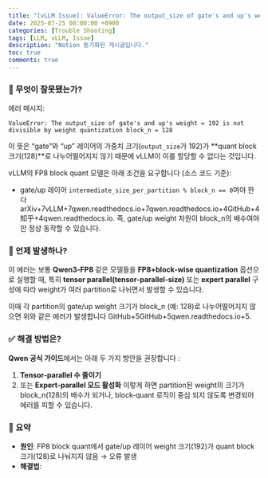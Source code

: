 ```yaml
---
title: "[vLLM Issue]: ValueError: The output_size of gate's and up's weight = 192 is not divisible by weight quantization block_n = 128"
date: 2025-07-25 08:00:00 +0900
categories: [Trouble Shooting]
tags: [LLM, vLLM, Issue]
description: "Notion 동기화된 게시글입니다."
toc: true
comments: true
---
```


### 🧩 무엇이 잘못됐는가?

에러 메시지: 

```plain text
ValueError: The output_size of gate's and up's weight = 192 is not divisible by weight quantization block_n = 128
```

이 뜻은 “gate”와 “up” 레이어의 가중치 크기(`output_size`가 192)가 **quant block 크기(128)**로 나누어떨어지지 않기 때문에 vLLM이 이를 할당할 수 없다는 것입니다.

vLLM의 FP8 block quant 모델은 아래 조건을 요구합니다 (소스 코드 기준):

- gate/up 레이어 `intermediate_size_per_partition % block_n == 0`여야 한다 arXiv+7vLLM+7qwen.readthedocs.io+7qwen.readthedocs.io+4GitHub+4知乎+4qwen.readthedocs.io.
즉, gate/up weight 차원이 block_n의 배수여야만 정상 동작할 수 있습니다.

### 🎯 언제 발생하나?

이 에러는 보통 **Qwen3‑FP8** 같은 모델들을 **FP8+block‑wise quantization** 옵션으로 실행할 때, 특히 **tensor parallel(tensor‑parallel‑size)** 또는 **expert parallel** 구성에 따라 weight가 여러 partition로 나뉘면서 발생할 수 있습니다.

이때 각 partition의 gate/up weight 크기가 block_n (예: 128)로 나누어떨어지지 않으면 위와 같은 에러가 발생합니다 GitHub+5GitHub+5qwen.readthedocs.io+5.

### ✅ 해결 방법은?

**Qwen 공식 가이드**에서는 아래 두 가지 방안을 권장합니다 :

1. **Tensor‑parallel 수 줄이기**
1. 또는 **Expert‑parallel 모드 활성화**
이렇게 하면 partition된 weight의 크기가 block_n(128)의 배수가 되거나, block‑quant 로직이 중심 되지 않도록 변경되어 에러를 피할 수 있습니다.

### 📌 요약

- **원인**: FP8 block quant에서 gate/up 레이어 weight 크기(192)가 quant block 크기(128)로 나눠지지 않음 → 오류 발생
- **해결법**:

